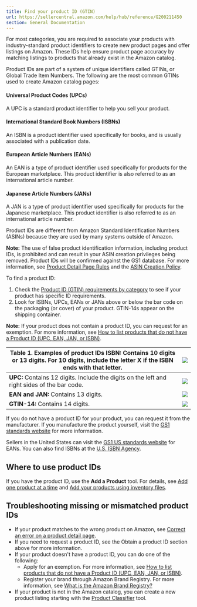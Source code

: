 ```yaml
---
title: Find your product ID (GTIN)
url: https://sellercentral.amazon.com/help/hub/reference/G200211450
section: General Documentation
---
```


For most categories, you are required to associate your products with
industry-standard product identifiers to create new product pages and offer
listings on Amazon. These IDs help ensure product page accuracy by matching
listings to products that already exist in the Amazon catalog.

Product IDs are part of a system of unique identifiers called GTINs, or Global
Trade Item Numbers. The following are the most common GTINs used to create
Amazon catalog pages:

#### Universal Product Codes (UPCs)

A UPC is a standard product identifier to help you sell your product.

#### International Standard Book Numbers (ISBNs)

An ISBN is a product identifier used specifically for books, and is usually
associated with a publication date.

#### European Article Numbers (EANs)

An EAN is a type of product identifier used specifically for products for the
European marketplace. This product identifier is also referred to as an
international article number.

#### Japanese Article Numbers (JANs)

A JAN is a type of product identifier used specifically for products for the
Japanese marketplace. This product identifier is also referred to as an
international article number.

Product IDs are different from Amazon Standard Identification Numbers (ASINs)
because they are used by many systems outside of Amazon.

**Note:** The use of false product identification information, including
product IDs, is prohibited and can result in your ASIN creation privileges
being removed. Product IDs will be confirmed against the GS1 database. For
more information, see [Product Detail Page Rules](/gp/help/G200390640) and the
[ASIN Creation Policy](/gp/help/G201844590).

To find a product ID:  

  1. Check the [Product ID (GTIN) requirements by category](/gp/help/G200317520) to see if your product has specific ID requirements. 
  2. Look for ISBNs, UPCs, EANs or JANs above or below the bar code on the packaging (or cover) of your product. GTIN-14s appear on the shipping container. 

**Note:** If your product does not contain a product ID, you can request for
an exemption. For more information, see  [How to list products that do not
have a Product ID (UPC, EAN, JAN, or ISBN)](/gp/help/G200426310).

Table 1. Examples of product IDs **ISBN:** Contains 10 digits or 13 digits. For 10 digits, include the letter X if the ISBN ends with that letter.  | ![](https://m.media-amazon.com/images/G/01/rainier/help/e4e801f6-e820-498c-92f0-07819a5393a5ISBN.gif)  
---|---  
**UPC:** Contains 12 digits. Include the digits on the left and right sides of the bar code.  | ![](https://m.media-amazon.com/images/G/01/rainier/help/8e65b3d5-d27f-4754-b03e-d14b904e763cISBN_2.gif)  
**EAN and JAN:** Contains 13 digits.  | ![](https://m.media-amazon.com/images/G/01/rainier/help/777a95f9-d22d-4b0d-9cd5-528dc937950cISBN3.gif)  
**GTIN-14:** Contains 14 digits. | ![](https://m.media-amazon.com/images/G/01/rainier/help/3aa1caa3-6a53-418b-89e2-c90b3dd3f549ISBN4.png)  
  
If you do not have a product ID for your product, you can request it from the
manufacturer. If you manufacture the product yourself, visit the [GS1
standards website](https://www.gs1.org/standards/barcodes) for more
information.

Sellers in the United States can visit the [GS1 US standards
website](http://www.gs1us.org/) for EANs. You can also find ISBNs at the [U.S.
ISBN Agency](https://www.myidentifiers.com/).

## Where to use product IDs

If you have the product ID, use the **Add a Product** tool. For details, see
[Add one product at a time](/gp/help/200220550) and [Add your products using
inventory files](/gp/help/201576410).

## Troubleshooting missing or mismatched product IDs

  * If your product matches to the wrong product on Amazon, see [Correct an error on a product detail page](/gp/help/G200335450).
  * If you need to request a product ID, see the Obtain a product ID section above for more information.
  * If your product doesn't have a product ID, you can do one of the following:
    * Apply for an exemption. For more information, see [How to list products that do not have a Product ID (UPC, EAN, JAN, or ISBN)](/gp/help/G200426310).
    * Register your brand through Amazon Brand Registry. For more information, see [What is the Amazon Brand Registry?](/gp/help/G200955930)
  * If your product is not in the Amazon catalog, you can create a new product listing starting with the [Product Classifier](/hz/productclassify) tool.

